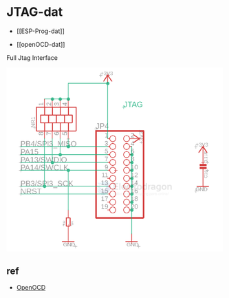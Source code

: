 
# JTAG-dat 

- [[ESP-Prog-dat]]

- [[openOCD-dat]]

Full Jtag Interface 

![](2024-01-13-17-50-18.png)






## ref 

- [OpenOCD](http://openocd.org/)